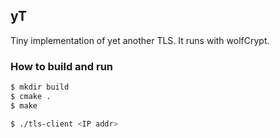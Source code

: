 ##  yT

Tiny implementation of yet another TLS. It runs with wolfCrypt.

### How to build and run

```sh
$ mkdir build
$ cmake .
$ make

$ ./tls-client <IP addr>
```
